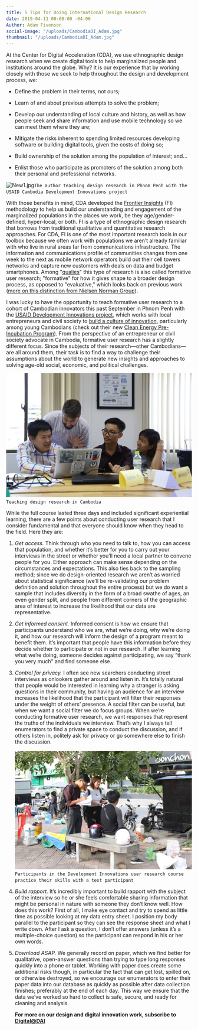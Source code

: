 ```yaml
---
title: 5 Tips for Doing International Design Research
date: 2019-04-11 00:00:00 -04:00
Author: Adam Fivenson
social-image: "/uploads/CambodiaDI_Adam.jpg"
thumbnail: "/uploads/CambodiaDI_Adam.jpg"
---
```


At the Center for Digital Acceleration (CDA), we use ethnographic design research when we create digital tools to help marginalized people and institutions around the globe. Why? It is our experience that by working closely with those we seek to help throughout the design and development process, we:

* Define the problem in their terms, not ours;

* Learn of and about previous attempts to solve the problem;

* Develop our understanding of local culture and history, as well as how people seek and share information and use mobile technology so we can meet them where they are;

* Mitigate the risks inherent to spending limited resources developing software or building digital tools, given the costs of doing so;

* Build ownership of the solution among the population of interest; and...

* Enlist those who participate as promoters of the solution among both their personal and professional networks.

![New1.jpg](/api/v2/sites/568d4cf73aaede128400000b/source/_uploads/New1.jpg?download)`The author teaching design research in Phnom Penh with the USAID Cambodia Development Innovations project`

<!--more-->

With those benefits in mind, CDA developed the [Frontier Insights](https://dai-global-digital.com/tags/?tag=digital-insights) (FI) methodology to help us build our understanding and engagement of the marginalized populations in the places we work, be they age/gender-defined, hyper-local, or both. FI is a type of ethnographic design research that borrows from traditional qualitative and quantitative research approaches. For CDA, FI is one of the most important research tools in our toolbox because we often work with populations we aren’t already familiar with who live in rural areas far from communications infrastructure. The information and communications profile of communities changes from one week to the next as mobile network operators build out their cell towers networks and capture new customers with deals on data and budget smartphones. Among "[qualies](https://dai-global-digital.com/from-one-qualie-to-another-insights-from-qual360-2019.html)" this type of research is also called formative user research; "formative" for how it gives shape to a broader design process, as opposed to "evaluative," which looks back on previous work ([more on this distinction from Nielsen Norman Group](https://www.nngroup.com/articles/which-ux-research-methods/)).

I was lucky to have the opportunity to teach formative user research to a cohort of Cambodian innovators this past September in Phnom Penh with the [USAID Development Innovations project](https://www.dai.com/our-work/projects/cambodia-development-innovations), which works with local entrepreneurs and civil society to [build a culture of innovation](https://dai-global-digital.com/cambodia.html), particularly among young Cambodians (check out their new [Clean Energy Pre-Incubation Program](https://energylab.asia/cepreincubation)). From the perspective of an entrepreneur or civil society advocate in Cambodia, formative user research has a slightly different focus. Since the subjects of their research—other Cambodians—are all around them, their task is to find a way to challenge their assumptions about the world to generate new insights and approaches to solving age-old social, economic, and political challenges.

![CambodiaDI_Adam.jpg](/uploads/CambodiaDI_Adam.jpg)`Teaching design research in Cambodia`

While the full course lasted three days and included significant experiential learning, there are a few points about conducting user research that I consider fundamental and that everyone should know when they head to the field. Here they are:

1. *Get access.* Think through who you need to talk to, how you can access that population, and whether it’s better for you to carry out your interviews in the street or whether you’ll need a local partner to convene people for you. Either approach can make sense depending on the circumstances and expectations. This also ties back to the sampling method; since we do design-oriented research we aren’t as worried about statistical significance (we’ll be re-validating our problem definition and solution throughout the entire process) but we do want a sample that includes diversity in the form of a broad swathe of ages, an even gender split, and people from different corners of the geographic area of interest to increase the likelihood that our data are representative.

2. *Get informed consent.* Informed consent is how we ensure that participants understand who we are, what we’re doing, why we’re doing it, and how our research will inform the design of a program meant to benefit them. It’s important that people have this information before they decide whether to participate or not in our research. If after learning what we’re doing, someone decides against participating, we say “thank you very much” and find someone else.

3. *Control for privacy.* I often see new searchers conducting street interviews as onlookers gather around and listen in. It’s totally natural that people would be interested in learning why a stranger is asking questions in their community, but having an audience for an interview increases the likelihood that the participant will filter their responses under the weight of others’ presence. A social filter can be useful, but when we want a social filter we do focus groups. When we’re conducting formative user research, we want responses that represent the truths of the individuals we interview. That’s why I always tell enumerators to find a private space to conduct the discussion, and if others listen in, politely ask for privacy or go somewhere else to finish the discussion.\
   \
   ![Cambodia.jpg](/uploads/Cambodia.jpg)`Participants in the Development Innovations user research course practice their skills with a test participant`

4. *Build rapport.* It’s incredibly important to build rapport with the subject of the interview so he or she feels comfortable sharing information that might be personal in nature with someone they don’t know well. How does this work? First of all, I make eye contact and try to spend as little time as possible looking at my data entry sheet. I position my body parallel to the participant so they can see the response sheet and what I write down. After I ask a question, I don’t offer answers (unless it’s a multiple-choice question) so the participant can respond in his or her own words.

5. *Download ASAP.* We generally record on paper, which we find better for qualitative, open-answer questions than trying to type long responses quickly into a phone or tablet. Working with paper does create some additional risks though, in particular the fact that can get lost, spilled on, or otherwise destroyed, so we encourage our enumerators to enter their paper data into our database as quickly as possible after data collection finishes; preferably at the end of each day. This way we ensure that the data we’ve worked so hard to collect is safe, secure, and ready for cleaning and analysis.

   **For more on our design and digital innovation work, subscribe to [Digital@DAI](https://dai.us19.list-manage.com/subscribe?u=9cb0638e1f8d7224ba7058efa&id=67e58edf98)**